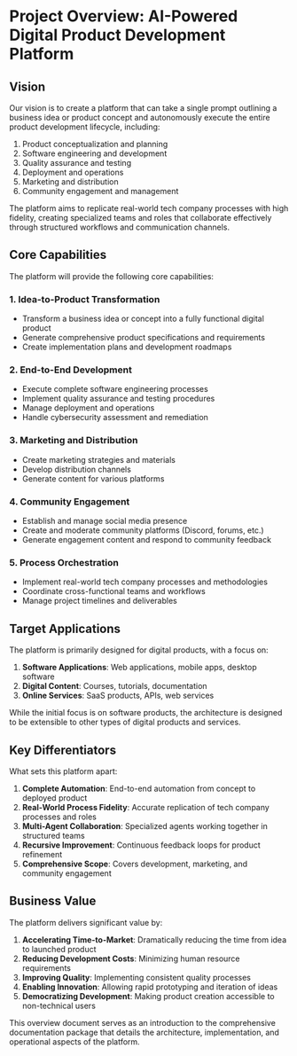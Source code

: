 # Project Overview: AI-Powered Digital Product Development Platform

## Vision

Our vision is to create a platform that can take a single prompt outlining a business idea or product concept and autonomously execute the entire product development lifecycle, including:

1. Product conceptualization and planning
2. Software engineering and development
3. Quality assurance and testing
4. Deployment and operations
5. Marketing and distribution
6. Community engagement and management

The platform aims to replicate real-world tech company processes with high fidelity, creating specialized teams and roles that collaborate effectively through structured workflows and communication channels.

## Core Capabilities

The platform will provide the following core capabilities:

### 1. Idea-to-Product Transformation
- Transform a business idea or concept into a fully functional digital product
- Generate comprehensive product specifications and requirements
- Create implementation plans and development roadmaps

### 2. End-to-End Development
- Execute complete software engineering processes
- Implement quality assurance and testing procedures
- Manage deployment and operations
- Handle cybersecurity assessment and remediation

### 3. Marketing and Distribution
- Create marketing strategies and materials
- Develop distribution channels
- Generate content for various platforms

### 4. Community Engagement
- Establish and manage social media presence
- Create and moderate community platforms (Discord, forums, etc.)
- Generate engagement content and respond to community feedback

### 5. Process Orchestration
- Implement real-world tech company processes and methodologies
- Coordinate cross-functional teams and workflows
- Manage project timelines and deliverables

## Target Applications

The platform is primarily designed for digital products, with a focus on:

1. **Software Applications**: Web applications, mobile apps, desktop software
2. **Digital Content**: Courses, tutorials, documentation
3. **Online Services**: SaaS products, APIs, web services

While the initial focus is on software products, the architecture is designed to be extensible to other types of digital products and services.

## Key Differentiators

What sets this platform apart:

1. **Complete Automation**: End-to-end automation from concept to deployed product
2. **Real-World Process Fidelity**: Accurate replication of tech company processes and roles
3. **Multi-Agent Collaboration**: Specialized agents working together in structured teams
4. **Recursive Improvement**: Continuous feedback loops for product refinement
5. **Comprehensive Scope**: Covers development, marketing, and community engagement

## Business Value

The platform delivers significant value by:

1. **Accelerating Time-to-Market**: Dramatically reducing the time from idea to launched product
2. **Reducing Development Costs**: Minimizing human resource requirements
3. **Improving Quality**: Implementing consistent quality processes
4. **Enabling Innovation**: Allowing rapid prototyping and iteration of ideas
5. **Democratizing Development**: Making product creation accessible to non-technical users

This overview document serves as an introduction to the comprehensive documentation package that details the architecture, implementation, and operational aspects of the platform.
